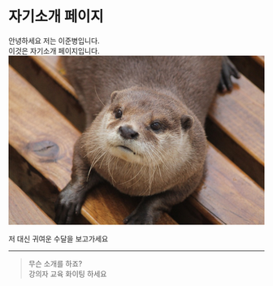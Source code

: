 # 자기소개 페이지
안녕하세요 저는 이준병입니다.  
이것은 자기소개 페이지입니다.  
![수달](./assets/images/sudal.png)  

저 대신 귀여운 수달을 보고가세요  

- - - 

>무슨 소개를 하죠?  
>강의자 교육 화이팅 하세요  
>
  
